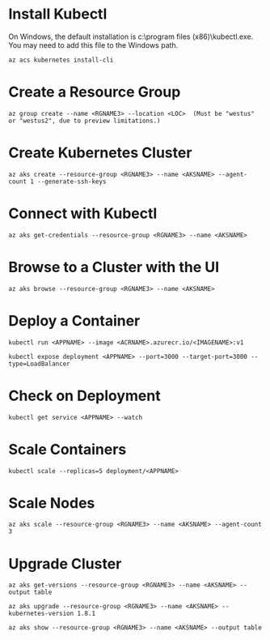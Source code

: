 # Install Kubectl
On Windows, the default installation is c:\program files (x86)\kubectl.exe. You may need to add this file to the Windows path. 
```
az acs kubernetes install-cli
```
# Create a Resource Group
```
az group create --name <RGNAME3> --location <LOC>  (Must be "westus" or "westus2", due to preview limitations.)
```
# Create Kubernetes Cluster
```
az aks create --resource-group <RGNAME3> --name <AKSNAME> --agent-count 1 --generate-ssh-keys
```
# Connect with Kubectl
```
az aks get-credentials --resource-group <RGNAME3> --name <AKSNAME>
```
# Browse to a Cluster with the UI
```
az aks browse --resource-group <RGNAME3> --name <AKSNAME>
```
# Deploy a Container
```
kubectl run <APPNAME> --image <ACRNAME>.azurecr.io/<IMAGENAME>:v1

kubectl expose deployment <APPNAME> --port=3000 --target-port=3000 --type=LoadBalancer
```
# Check on Deployment
```
kubectl get service <APPNAME> --watch
```
# Scale Containers
```
kubectl scale --replicas=5 deployment/<APPNAME>
```
# Scale Nodes
```
az aks scale --resource-group <RGNAME3> --name <AKSNAME> --agent-count 3
```
# Upgrade Cluster
```
az aks get-versions --resource-group <RGNAME3> --name <AKSNAME> --output table

az aks upgrade --resource-group <RGNAME3> --name <AKSNAME> --kubernetes-version 1.8.1
 
az aks show --resource-group <RGNAME3> --name <AKSNAME> --output table
```


